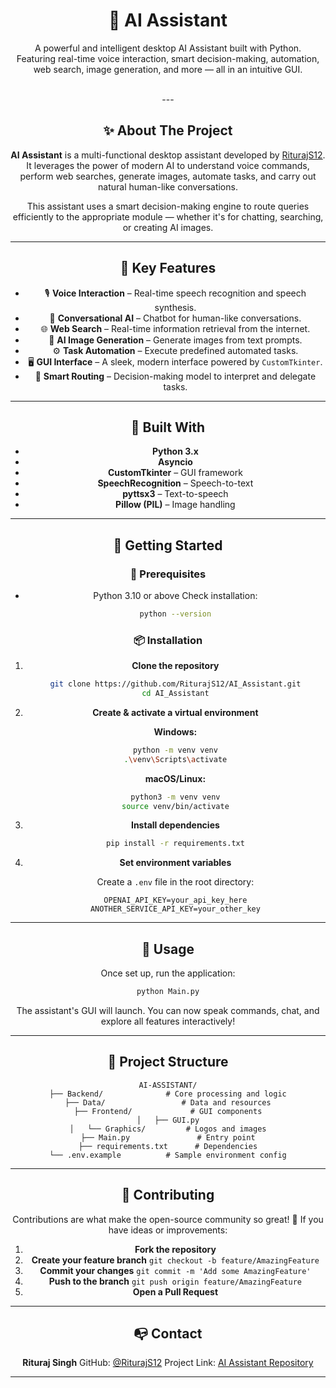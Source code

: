 <div align="center">
  <h1>🤖 AI Assistant</h1>
  <p>
    A powerful and intelligent desktop AI Assistant built with Python.<br>
    Featuring real-time voice interaction, smart decision-making, automation, web search, image generation, and more — all in an intuitive GUI.
  </p>

  <br />
---

## ✨ About The Project

**AI Assistant** is a multi-functional desktop assistant developed by [RiturajS12](https://github.com/RiturajS12). It leverages the power of modern AI to understand voice commands, perform web searches, generate images, automate tasks, and carry out natural human-like conversations.

This assistant uses a smart decision-making engine to route queries efficiently to the appropriate module — whether it's for chatting, searching, or creating AI images.

---

## 🚀 Key Features

* 🎙️ **Voice Interaction** – Real-time speech recognition and speech synthesis.
* 💬 **Conversational AI** – Chatbot for human-like conversations.
* 🌐 **Web Search** – Real-time information retrieval from the internet.
* 🎨 **AI Image Generation** – Generate images from text prompts.
* ⚙️ **Task Automation** – Execute predefined automated tasks.
* 🖥️ **GUI Interface** – A sleek, modern interface powered by `CustomTkinter`.
* 🧠 **Smart Routing** – Decision-making model to interpret and delegate tasks.

---

## 💪 Built With

* **Python 3.x**
* **Asyncio**
* **CustomTkinter** – GUI framework
* **SpeechRecognition** – Speech-to-text
* **pyttsx3** – Text-to-speech
* **Pillow (PIL)** – Image handling

---

## 🏁 Getting Started

### 🔧 Prerequisites

* Python 3.10 or above
  Check installation:

  ```bash
  python --version
  ```

### 📦 Installation

1. **Clone the repository**

   ```bash
   git clone https://github.com/RiturajS12/AI_Assistant.git
   cd AI_Assistant
   ```

2. **Create & activate a virtual environment**

   **Windows:**

   ```bash
   python -m venv venv
   .\venv\Scripts\activate
   ```

   **macOS/Linux:**

   ```bash
   python3 -m venv venv
   source venv/bin/activate
   ```

3. **Install dependencies**

   ```bash
   pip install -r requirements.txt
   ```

4. **Set environment variables**

   Create a `.env` file in the root directory:

   ```
   OPENAI_API_KEY=your_api_key_here
   ANOTHER_SERVICE_API_KEY=your_other_key
   ```

---

## 🎈 Usage

Once set up, run the application:

```bash
python Main.py
```

The assistant's GUI will launch. You can now speak commands, chat, and explore all features interactively!

---

## 📁 Project Structure

```
AI-ASSISTANT/
├── Backend/              # Core processing and logic
├── Data/                 # Data and resources
├── Frontend/             # GUI components
│   ├── GUI.py
│   └── Graphics/         # Logos and images
├── Main.py               # Entry point
├── requirements.txt      # Dependencies
└── .env.example          # Sample environment config
```

---

## 🤝 Contributing

Contributions are what make the open-source community so great! 🙌
If you have ideas or improvements:

1. **Fork the repository**
2. **Create your feature branch**
   `git checkout -b feature/AmazingFeature`
3. **Commit your changes**
   `git commit -m 'Add some AmazingFeature'`
4. **Push to the branch**
   `git push origin feature/AmazingFeature`
5. **Open a Pull Request**

---

## 📭 Contact

**Rituraj Singh**
GitHub: [@RiturajS12](https://github.com/RiturajS12)
Project Link: [AI Assistant Repository](https://github.com/RiturajS12/AI_Assistant)

---
